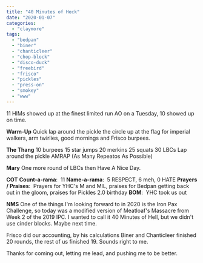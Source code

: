 ```yaml
---
title: "40 Minutes of Heck"
date: "2020-01-07"
categories: 
  - "claymore"
tags: 
  - "bedpan"
  - "biner"
  - "chanticleer"
  - "chop-block"
  - "disco-duck"
  - "freebird"
  - "frisco"
  - "pickles"
  - "press-on"
  - "smokey"
  - "www"
---
```


11 HIMs showed up at the finest limited run AO on a Tuesday, 10 showed up on time.

**Warm-Up** Quick lap around the pickle the circle up at the flag for imperial walkers, arm twirlies, good mornings and Frisco burpees.

**The Thang** 10 burpees 15 star jumps 20 merkins 25 squats 30 LBCs Lap around the pickle AMRAP (As Many Repeatos As Possible)

**Mary** One more round of LBCs then Have A Nice Day.

**COT** **Count-a-rama**:  11 **Name-a-rama**:  5 RESPECT, 6 meh, 0 HATE **Prayers / Praises**:  Prayers for YHC's M and MIL, praises for Bedpan getting back out in the gloom, praises for Pickles 2.0 birthday **BOM**:  YHC took us out

**NMS** One of the things I'm looking forward to in 2020 is the Iron Pax Challenge, so today was a modified version of Meatloaf's Massacre from Week 2 of the 2019 IPC. I wanted to call it 40 Minutes of Hell, but we didn't use cinder blocks. Maybe next time.

Frisco did our accounting, by his calculations Biner and Chanticleer finished 20 rounds, the rest of us finished 19. Sounds right to me.

Thanks for coming out, letting me lead, and pushing me to be better.
